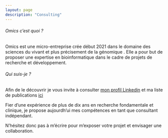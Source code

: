 ```yaml
---
layout: page
description: "Consulting"
---
```


###### Omics c’est quoi ?

Omics est une micro-entreprise crée début 2021 dans le domaine des sciences du vivant et plus précisement de la génomique . Elle a pour but de proposer une expertise en bioinformatique dans le cadre de projets de recherche et développement.

###### Qui suis-je ?
 
Afin de le découvrir je vous invite à consulter [mon profil Linkedin]( https://www.linkedin.com/in/jpvillemin/) et ma liste de publications [ici](https://scholar.google.com/citations?user=Ca8zlYsAAAAJ&hl=fr)

Fier d’une expérience de plus de dix ans en recherche fondamentale et clinique, je propose aujourdh’ui mes compétences en tant que consultant indépendant.

N’hésitez donc pas à m’écrire pour m’exposer votre projet et envisager une collaboration. 
